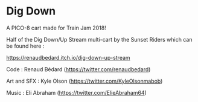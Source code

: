 # Dig Down
A PICO-8 cart made for Train Jam 2018!

Half of the Dig Down/Up Stream multi-cart by the Sunset Riders which can be found here :

https://renaudbedard.itch.io/dig-down-up-stream

Code : Renaud Bédard (https://twitter.com/renaudbedard)

Art and SFX : Kyle Olson (https://twitter.com/KyleOlsonmabob)

Music : Eli Abraham (https://twitter.com/ElieAbraham64)
